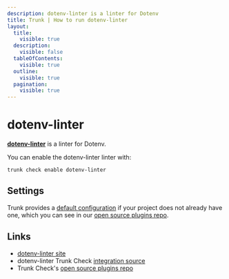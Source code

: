 ```yaml
---
description: dotenv-linter is a linter for Dotenv
title: Trunk | How to run dotenv-linter
layout:
  title:
    visible: true
  description:
    visible: false
  tableOfContents:
    visible: true
  outline:
    visible: true
  pagination:
    visible: true
---
```


# dotenv-linter

[**dotenv-linter**](https://github.com/dotenv-linter/dotenv-linter#readme) is a linter for Dotenv.

You can enable the dotenv-linter linter with:

```shell
trunk check enable dotenv-linter
```

## Settings



Trunk provides a [default configuration](https://github.com/trunk-io/plugins/tree/main/linters/dotenv-linter) if your project does not already have one,
which you can see in our [open source plugins repo]().



## Links

* [dotenv-linter site](https://github.com/dotenv-linter/dotenv-linter#readme)
* dotenv-linter Trunk Check [integration source](https://github.com/trunk-io/plugins/tree/main/linters/dotenv-linter)
* Trunk Check's [open source plugins repo](https://github.com/trunk-io/plugins/tree/main)
